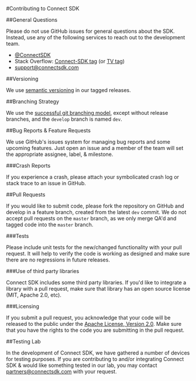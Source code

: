 #Contributing to Connect SDK

##General Questions

Please do not use GitHub issues for general questions about the SDK. Instead, use any of the following services to reach out to the development team.

- [@ConnectSDK](https://twitter.com/ConnectSDK)
- Stack Overflow: [Connect-SDK tag](https://stackoverflow.com/tags/connect-sdk) (or [TV tag](https://stackoverflow.com/tags/tv))
- [support@connectsdk.com](mailto:support@connectsdk.com)

##Versioning

We use [semantic versioning](http://semver.org/) in our tagged releases.

##Branching Strategy

We use the [successful git branching model](http://nvie.com/posts/a-successful-git-branching-model/), except without release branches, and the `develop` branch is named `dev`.

##Bug Reports & Feature Requests

We use GitHub's issues system for managing bug reports and some upcoming features. Just open an issue and a member of the team will set the appropriate assignee, label, & milestone.

###Crash Reports

If you experience a crash, please attach your symbolicated crash log or stack trace to an issue in GitHub.

##Pull Requests

If you would like to submit code, please fork the repository on GitHub and develop in a feature branch, created from the latest `dev` commit. We do not accept pull requests on the `master` branch, as we only merge QA'd and tagged code into the `master` branch.

###Tests

Please include unit tests for the new/changed functionality with your pull request. It will help to verify the code is working as designed and make sure there are no regressions in future releases.

###Use of third party libraries

Connect SDK includes some third party libraries. If you'd like to integrate a library with a pull request, make sure that library has an open source license (MIT, Apache 2.0, etc).

###Licensing

If you submit a pull request, you acknowledge that your code will be released to the public under the [Apache License, Version 2.0](http://www.apache.org/licenses/LICENSE-2.0.html). Make sure that you have the rights to the code you are submitting in the pull request.

##Testing Lab

In the development of Connect SDK, we have gathered a number of devices for testing purposes. If you are contributing to and/or integrating Connect SDK & would like something tested in our lab, you may contact [partners@connectsdk.com](mailto:partners@connectsdk.com) with your request.
